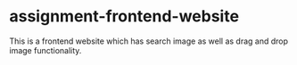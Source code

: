 # assignment-frontend-website
This is a frontend website which has search image as well as drag and drop image functionality.
